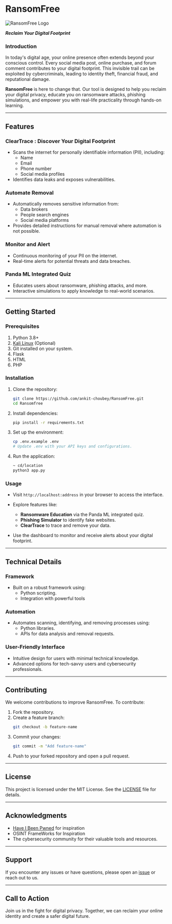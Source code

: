 # RansomFree

![RansomFree Logo](icon.jpg)

***Reclaim Your Digital Footprint***

### Introduction
In today's digital age, your online presence often extends beyond your conscious control. Every social media post, online purchase, and forum comment contributes to your digital footprint. This invisible trail can be exploited by cybercriminals, leading to identity theft, financial fraud, and reputational damage.

**RansomFree** is here to change that. Our tool is designed to help you reclaim your digital privacy, educate you on ransomware attacks, phishing simulations, and empower you with real-life practicality through hands-on learning.

---

## Features

### ClearTrace : Discover Your Digital Footprint 
- Scans the internet for personally identifiable information (PII), including:
  - Name
  - Email
  - Phone number
  - Social media profiles
- Identifies data leaks and exposes vulnerabilities.

### Automate Removal
- Automatically removes sensitive information from:
  - Data brokers
  - People search engines
  - Social media platforms
- Provides detailed instructions for manual removal where automation is not possible.

### Monitor and Alert
- Continuous monitoring of your PII on the internet.
- Real-time alerts for potential threats and data breaches.

### Panda ML Integrated Quiz
- Educates users about ransomware, phishing attacks, and more.
- Interactive simulations to apply knowledge to real-world scenarios.

---

## Getting Started

### Prerequisites
1. Python 3.8+
2. [Kali Linux](https://www.kali.org/) (Optional)
3. Git installed on your system.
4. Flask
5. HTML
6. PHP

### Installation

1. Clone the repository:
   ```bash
   git clone https://github.com/ankit-choubey/RansomFree.git
   cd Ransomfree
   ```

2. Install dependencies:
   ```bash
   pip install -r requirements.txt
   ```

3. Set up the environment:
   ```bash
   cp .env.example .env
   # Update .env with your API keys and configurations.
   ```

4. Run the application:
   ```bash
   ~ cd/location
   python3 app.py
   ```

### Usage
- Visit `http://localhost:address` in your browser to access the interface.

- Explore features like:
  - **Ransomware Education** via the Panda ML integrated quiz.
  - **Phishing Simulator** to identify fake websites.
  - **ClearTrace** to trace and remove your data.
- Use the dashboard to monitor and receive alerts about your digital footprint.

---

## Technical Details

### Framework
- Built on a robust framework using:
  - Python scripting.
  - Integration with powerful tools

### Automation
- Automates scanning, identifying, and removing processes using:
  - Python libraries.
  - APIs for data analysis and removal requests.

### User-Friendly Interface
- Intuitive design for users with minimal technical knowledge.
- Advanced options for tech-savvy users and cybersecurity professionals.

---

## Contributing
We welcome contributions to improve RansomFree. To contribute:

1. Fork the repository.
2. Create a feature branch:
   ```bash
   git checkout -b feature-name
   ```
3. Commit your changes:
   ```bash
   git commit -m "Add feature-name"
   ```
4. Push to your forked repository and open a pull request.

---

## License
This project is licensed under the MIT License. See the [LICENSE](https://github.com/HarshKumarSaw/RansomFree/blob/master/LICENSE) file for details.

---

## Acknowledgments
- [Have I Been Pwned](https://haveibeenpwned.com/) for inspiration
- OSINT FrameWorks for Inspiration
- The cybersecurity community for their valuable tools and resources.

---

## Support
If you encounter any issues or have questions, please open an [issue](https://github.com/ankit-choubey/RansomFree/issues) or reach out to us.

---

## Call to Action
Join us in the fight for digital privacy. Together, we can reclaim your online identity and create a safer digital future.
